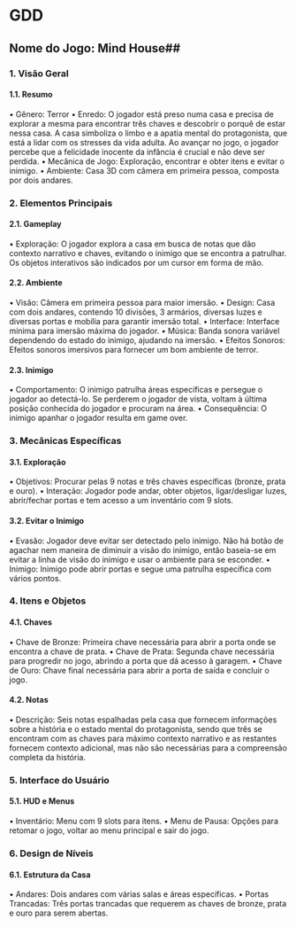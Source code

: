 # GDD #
## Nome do Jogo: Mind House##
### 1. Visão Geral ###
#### 1.1. Resumo ####
•	Gênero: Terror
•	Enredo: O jogador está preso numa casa e precisa de explorar a mesma para encontrar três chaves e descobrir o porquê de estar nessa casa. A casa simboliza o limbo e a apatia mental do protagonista, que está a lidar com os stresses da vida adulta. Ao avançar no jogo, o jogador percebe que a felicidade inocente da infância é crucial e não deve ser perdida.
•	Mecânica de Jogo: Exploração, encontrar e obter itens e evitar o inimigo.
•	Ambiente: Casa 3D com câmera em primeira pessoa, composta por dois andares.
### 2. Elementos Principais ###
#### 2.1. Gameplay ####
•	Exploração: O jogador explora a casa em busca de notas que dão contexto narrativo e chaves, evitando o inimigo que se encontra a patrulhar. Os objetos interativos são indicados por um cursor em forma de mão.
#### 2.2. Ambiente ####
•	Visão: Câmera em primeira pessoa para maior imersão.
•	Design: Casa com dois andares, contendo 10 divisões, 3 armários, diversas luzes e diversas portas e mobília para garantir imersão total.
•	Interface: Interface mínima para imersão máxima do jogador.
•	Música: Banda sonora variável dependendo do estado do inimigo, ajudando na imersão.
•	Efeitos Sonoros: Efeitos sonoros imersivos para fornecer um bom ambiente de terror.
#### 2.3. Inimigo ####
•	Comportamento: O inimigo patrulha áreas específicas e persegue o jogador ao detectá-lo. Se perderem o jogador de vista, voltam à última posição conhecida do jogador e procuram na área.
•	Consequência: O inimigo apanhar o jogador resulta em game over.
### 3. Mecânicas Específicas ###
#### 3.1. Exploração ####
•	Objetivos: Procurar pelas 9 notas e três chaves específicas (bronze, prata e ouro).
•	Interação: Jogador pode andar, obter objetos, ligar/desligar luzes, abrir/fechar portas e tem acesso a um inventário com 9 slots.
#### 3.2. Evitar o Inimigo ####
•	Evasão: Jogador deve evitar ser detectado pelo inimigo. Não há botão de agachar nem maneira de diminuir a visão do inimigo, então baseia-se em evitar a linha de visão do inimigo e usar o ambiente para se esconder.
•	Inimigo: Inimigo pode abrir portas e segue uma patrulha específica com vários pontos.
### 4. Itens e Objetos ###
#### 4.1. Chaves ####
•	Chave de Bronze: Primeira chave necessária para abrir a porta onde se encontra a chave de prata.
•	Chave de Prata: Segunda chave necessária para progredir no jogo, abrindo a porta que dá acesso à garagem.
•	Chave de Ouro: Chave final necessária para abrir a porta de saída e concluir o jogo.
#### 4.2. Notas ####
•	Descrição: Seis notas espalhadas pela casa que fornecem informações sobre a história e o estado mental do protagonista, sendo que três se encontram com as chaves para máximo contexto narrativo e as restantes fornecem contexto adicional, mas não são necessárias para a compreensão completa da história.
### 5. Interface do Usuário
#### 5.1. HUD e Menus
•	Inventário: Menu com 9 slots para itens.
•	Menu de Pausa: Opções para retomar o jogo, voltar ao menu principal e sair do jogo.
### 6. Design de Níveis
#### 6.1. Estrutura da Casa
•	Andares: Dois andares com várias salas e áreas específicas.
•	Portas Trancadas: Três portas trancadas que requerem as chaves de bronze, prata e ouro para serem abertas.



